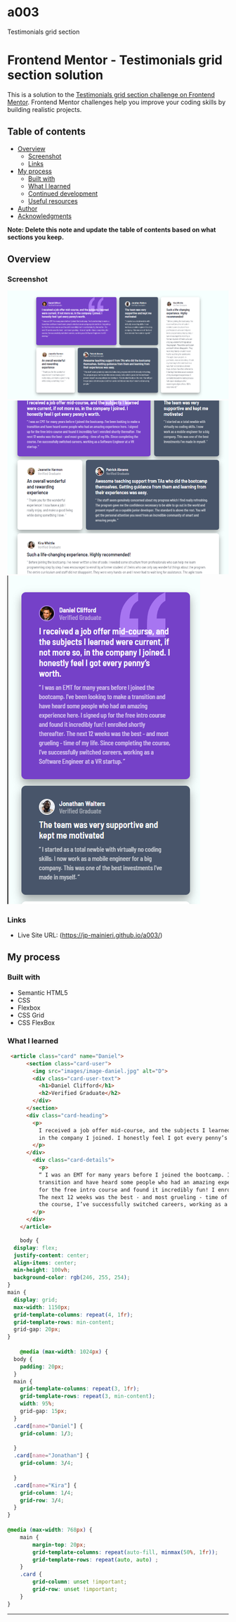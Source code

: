 # a003
 Testimonials grid section

# Frontend Mentor - Testimonials grid section solution

This is a solution to the [Testimonials grid section challenge on Frontend Mentor](https://www.frontendmentor.io/challenges/testimonials-grid-section-Nnw6J7Un7). Frontend Mentor challenges help you improve your coding skills by building realistic projects. 

## Table of contents

- [Overview](#overview)
  - [Screenshot](#screenshot)
  - [Links](#links)
- [My process](#my-process)
  - [Built with](#built-with)
  - [What I learned](#what-i-learned)
  - [Continued development](#continued-development)
  - [Useful resources](#useful-resources)
- [Author](#author)
- [Acknowledgments](#acknowledgments)

**Note: Delete this note and update the table of contents based on what sections you keep.**

## Overview

### Screenshot

![Alt text](ScreenshotW.png)
![Alt text](ScreenshotM.png)
![Alt text](ScreenshotS.png)

### Links

- Live Site URL: (https://jp-mainieri.github.io/a003/)

## My process

### Built with

- Semantic HTML5
- CSS
- Flexbox
- CSS Grid
- CSS FlexBox

### What I learned

```html
 <article class="card" name="Daniel">
      <section class="card-user">
        <img src="images/image-daniel.jpg" alt="D">
        <div class="card-user-text">
          <h1>Daniel Clifford</h1>
          <h2>Verified Graduate</h2>
        </div>
      </section>
      <div class="card-heading">
        <p>
          I received a job offer mid-course, and the subjects I learned were current, if not more so,
          in the company I joined. I honestly feel I got every penny’s worth.
        </p>
      </div>
        <div class="card-details">
          <p>
          “ I was an EMT for many years before I joined the bootcamp. I’ve been looking to make a
          transition and have heard some people who had an amazing experience here. I signed up
          for the free intro course and found it incredibly fun! I enrolled shortly thereafter.
          The next 12 weeks was the best - and most grueling - time of my life. Since completing
          the course, I’ve successfully switched careers, working as a Software Engineer at a VR startup. ”
        </p>
      </div>
    </article>
```
```css
    body {
  display: flex;
  justify-content: center;
  align-items: center;
  min-height: 100vh;
  background-color: rgb(246, 255, 254);
}
main {
  display: grid;
  max-width: 1150px;
  grid-template-columns: repeat(4, 1fr);
  grid-template-rows: min-content;
  grid-gap: 20px;
}

    @media (max-width: 1024px) {
  body {
    padding: 20px;
  }
  main {
    grid-template-columns: repeat(3, 1fr);
    grid-template-rows: repeat(3, min-content);
    width: 95%;
    grid-gap: 15px;
  }
  .card[name="Daniel"] {
    grid-column: 1/3;

  }
  .card[name="Jonathan"] {
    grid-column: 3/4;
 
  }
  .card[name="Kira"] {
    grid-column: 1/4;
    grid-row: 3/4;
  }
}

@media (max-width: 768px) {
    main {
        margin-top: 20px;
        grid-template-columns: repeat(auto-fill, minmax(50%, 1fr));
        grid-template-rows: repeat(auto, auto) ;
    }
    .card {
        grid-column: unset !important;
        grid-row: unset !important;
    }
}
```
------------------------------------------------------------------------